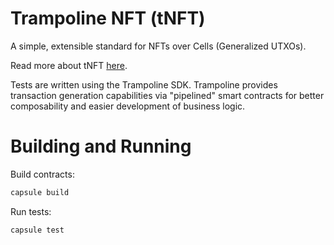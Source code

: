 # Trampoline NFT (tNFT)

A simple, extensible standard for NFTs over Cells (Generalized UTXOs).

Read more about tNFT [here](https://mirror.xyz/tempestlabs.eth).

Tests are written using the Trampoline SDK. Trampoline provides transaction generation capabilities via "pipelined" smart contracts for better composability
and easier development of business logic.
# Building and Running
Build contracts:

``` sh
capsule build
```

Run tests:

``` sh
capsule test
```
